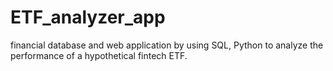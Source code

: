 # ETF_analyzer_app
financial database and web application by using SQL, Python to analyze the performance of a hypothetical fintech ETF.
